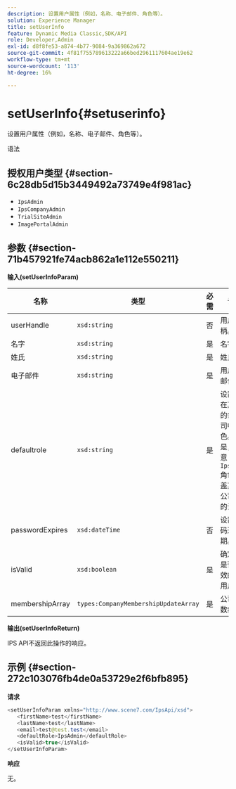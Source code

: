 ```yaml
---
description: 设置用户属性（例如，名称、电子邮件、角色等）。
solution: Experience Manager
title: setUserInfo
feature: Dynamic Media Classic,SDK/API
role: Developer,Admin
exl-id: d8f8fe53-a874-4b77-9084-9a369862a672
source-git-commit: 4f81f755789613222a66bed2961117604ae19e62
workflow-type: tm+mt
source-wordcount: '113'
ht-degree: 16%

---
```


# setUserInfo{#setuserinfo}

设置用户属性（例如，名称、电子邮件、角色等）。

语法

## 授权用户类型 {#section-6c28db5d15b3449492a73749e4f981ac}

* `IpsAdmin`
* `IpsCompanyAdmin`
* `TrialSiteAdmin`
* `ImagePortalAdmin`

## 参数 {#section-71b457921fe74acb862a1e112e550211}

**输入(setUserInfoParam)**

| 名称 | 类型 | 必需 | 说明 |
|---|---|---|---|
| userHandle | `xsd:string` | 否 | 用户句柄。 |
| 名字 | `xsd:string` | 是 | 名字。 |
| 姓氏 | `xsd:string` | 是 | 姓氏。 |
| 电子邮件 | `xsd:string` | 是 | 用户电子邮件。 |
| defaultrole | `xsd:string` | 是 | 设置用户在其所属的每个公司中的角色。 但是，请注意 `IpsAdmin` 角色将覆盖其他按公司划分的设置。 |
| passwordExpires | `xsd:dateTime` | 否 | 设置的密码过期日期。 |
| isValid | `xsd:boolean` | 是 | 确定用户是否为有效的IPS用户。 |
| membershipArray | `types:CompanyMembershipUpdateArray` | 是 | 公司句柄数组。 |

**输出(setUserInfoReturn)**

IPS API不返回此操作的响应。

## 示例 {#section-272c103076fb4de0a53729e2f6bfb895}

**请求**

```java
<setUserInfoParam xmlns="http://www.scene7.com/IpsApi/xsd">
   <firstName>test</firstName>
   <lastName>test</lastName>
   <email>test@test.test</email>
   <defaultRole>IpsAdmin</defaultRole>
   <isValid>true</isValid>
</setUserInfoParam>
```

**响应**

无。
